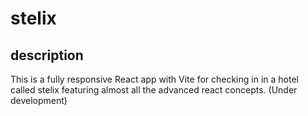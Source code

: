 # stelix

## description

This is a fully responsive React app with Vite for checking in in a hotel called stelix featuring almost all the advanced react concepts. (Under development)

